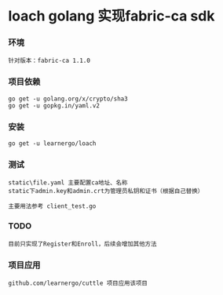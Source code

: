# loach golang 实现fabric-ca sdk

### 环境

```
针对版本：fabric-ca 1.1.0
```

### 项目依赖


```
go get -u golang.org/x/crypto/sha3
go get -u gopkg.in/yaml.v2
```

### 安装


```
go get -u learnergo/loach
```

### 测试


```
static\file.yaml 主要配置ca地址、名称
static下admin.key和admin.crt为管理员私钥和证书（根据自己替换）

主要用法参考 client_test.go
```

### TODO

```
目前只实现了Register和Enroll，后续会增加其他方法
```

### 项目应用

```
github.com/learnergo/cuttle 项目应用该项目
```
